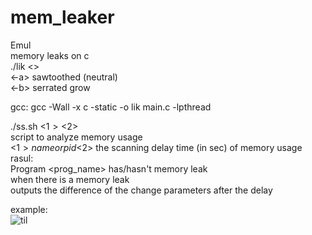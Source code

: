 # mem_leaker

Emul  
memory leaks on c  
./lik  <>  
<-a> sawtoothed (neutral)  
<-b> serrated grow  
 
gcc: 
gcc -Wall -x c -static -o lik main.c -lpthread 
 
./ss.sh <$1> <$2>  
script to analyze memory usage  
<$1> name or pid  
<$2> the scanning delay time (in sec) of memory usage  
rasul:  
Program <prog_name> has/hasn't memory leak  
when there is a memory leak  
outputs the difference of the change parameters after the delay  

example:  
![til](./assets/GIF2.gif)  